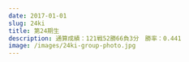```yaml
---
date: 2017-01-01
slug: 24ki
title: 第24期生
description: 通算成績：121戦52勝66負3分　勝率：0.441
image: /images/24ki-group-photo.jpg
---
```

